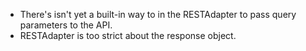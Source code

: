 * There's isn't yet a built-in way to in the RESTAdapter to pass query parameters to the API.
* RESTAdapter is too strict about the response object.

